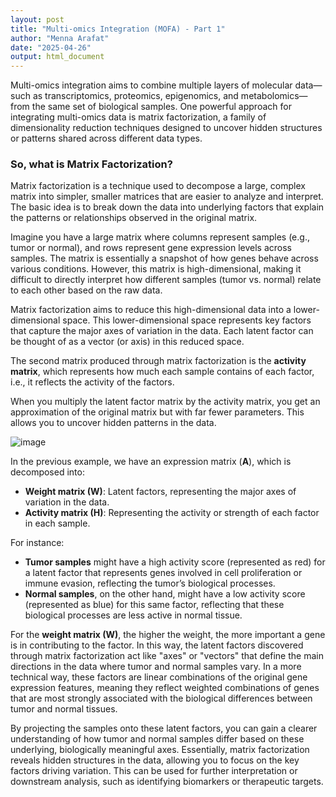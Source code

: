 ```yaml
---
layout: post
title: "Multi-omics Integration (MOFA) - Part 1"
author: "Menna Arafat"
date: "2025-04-26"
output: html_document
---
```


Multi-omics integration aims to combine multiple layers of molecular data—such as transcriptomics, proteomics, epigenomics, and metabolomics—from the same set of biological samples. One powerful approach for integrating multi-omics data is matrix factorization, a family of dimensionality reduction techniques designed to uncover hidden structures or patterns shared across different data types.

### So, what is Matrix Factorization?

Matrix factorization is a technique used to decompose a large, complex matrix into simpler, smaller matrices that are easier to analyze and interpret. The basic idea is to break down the data into underlying factors that explain the patterns or relationships observed in the original matrix.

Imagine you have a large matrix where columns represent samples (e.g., tumor or normal), and rows represent gene expression levels across samples. The matrix is essentially a snapshot of how genes behave across various conditions. However, this matrix is high-dimensional, making it difficult to directly interpret how different samples (tumor vs. normal) relate to each other based on the raw data.

Matrix factorization aims to reduce this high-dimensional data into a lower-dimensional space. This lower-dimensional space represents key factors that capture the major axes of variation in the data. Each latent factor can be thought of as a vector (or axis) in this reduced space.

The second matrix produced through matrix factorization is the **activity matrix**, which represents how much each sample contains of each factor, i.e., it reflects the activity of the factors.

When you multiply the latent factor matrix by the activity matrix, you get an approximation of the original matrix but with far fewer parameters. This allows you to uncover hidden patterns in the data.

![image](/_posts/img/MOFA_img.png)

In the previous example, we have an expression matrix (**A**), which is decomposed into:

- **Weight matrix (W)**: Latent factors, representing the major axes of variation in the data.
- **Activity matrix (H)**: Representing the activity or strength of each factor in each sample.

For instance:
- **Tumor samples** might have a high activity score (represented as red) for a latent factor that represents genes involved in cell proliferation or immune evasion, reflecting the tumor’s biological processes.
- **Normal samples**, on the other hand, might have a low activity score (represented as blue) for this same factor, reflecting that these biological processes are less active in normal tissue.

For the **weight matrix (W)**, the higher the weight, the more important a gene is in contributing to the factor. In this way, the latent factors discovered through matrix factorization act like "axes" or "vectors" that define the main directions in the data where tumor and normal samples vary. In a more technical way, these factors are linear combinations of the original gene expression features, meaning they reflect weighted combinations of genes that are most strongly associated with the biological differences between tumor and normal tissues.

By projecting the samples onto these latent factors, you can gain a clearer understanding of how tumor and normal samples differ based on these underlying, biologically meaningful axes. Essentially, matrix factorization reveals hidden structures in the data, allowing you to focus on the key factors driving variation. This can be used for further interpretation or downstream analysis, such as identifying biomarkers or therapeutic targets.
